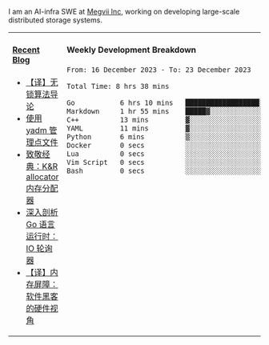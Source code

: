 I am an AI-infra SWE at [Megvii Inc](https://en.megvii.com/), working on developing large-scale distributed storage systems.

<table width="960px">
<tr>
<td valign="top" width="50%">

#### <a href="https://www.kongjun18.me" target="_blank">Recent Blog</a>

<!-- BLOG-POST-LIST:START -->
- [【译】无锁算法导论](https://kongjun18.github.io/posts/2023/07/14/)
- [使用 yadm 管理点文件](https://kongjun18.github.io/posts/2023/04/07/)
- [致敬经典：K&amp;R allocator 内存分配器](https://kongjun18.github.io/posts/2022/12/12/)
- [深入剖析 Go 语言运行时：IO 轮询器](https://kongjun18.github.io/posts/2022/11/21/)
- [【译】内存屏障：软件黑客的硬件视角](https://kongjun18.github.io/posts/2022/11/03/)
<!-- BLOG-POST-LIST:END -->

</td>
<td valign="top" width="50%">

#### Weekly Development Breakdown

<!--START_SECTION:waka-->

```txt
From: 16 December 2023 - To: 23 December 2023

Total Time: 8 hrs 38 mins

Go           6 hrs 10 mins   ██████████████████░░░░░░░   71.41 %
Markdown     1 hr 55 mins    █████▓░░░░░░░░░░░░░░░░░░░   22.25 %
C++          13 mins         ▓░░░░░░░░░░░░░░░░░░░░░░░░   02.58 %
YAML         11 mins         ▓░░░░░░░░░░░░░░░░░░░░░░░░   02.22 %
Python       6 mins          ▒░░░░░░░░░░░░░░░░░░░░░░░░   01.22 %
Docker       0 secs          ░░░░░░░░░░░░░░░░░░░░░░░░░   00.14 %
Lua          0 secs          ░░░░░░░░░░░░░░░░░░░░░░░░░   00.12 %
Vim Script   0 secs          ░░░░░░░░░░░░░░░░░░░░░░░░░   00.06 %
Bash         0 secs          ░░░░░░░░░░░░░░░░░░░░░░░░░   00.02 %
```

<!--END_SECTION:waka-->
</td>
</tr>

</table>
